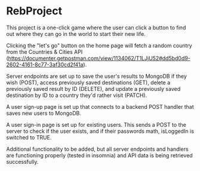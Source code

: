 # RebProject

This project is a one-click game where the user can click a button to find out where they can go in the world to start their new life. 

Clicking the "let's go" button on the home page will fetch a random country from the Countries & Cities API (https://documenter.getpostman.com/view/1134062/T1LJjU52#dd5bd0d9-2602-4161-8c77-3af30cd2f41a). 

Server endpoints are set up to save the user's results to MongoDB if they wish (POST), access previously saved destinations (GET), delete a previously saved result by ID (DELETE), and update a previously saved destination by ID to a country they'd rather visit (PATCH).

A user sign-up page is set up that connects to a backend POST handler that saves new users to MongoDB. 

A user sign-in page is set up for existing users. This sends a POST to the server to check if the user exists, and if their passwords math, isLoggedIn is switched to TRUE.

Additional functionality to be added, but all server endpoints and handlers are functioning properly (tested in insomnia) and API data is being retrieved successfully. 

